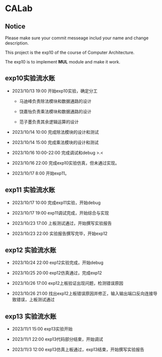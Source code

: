 # CALab
## Notice
Please make sure your commit messeage includ your name and change description.

This project is the exp10  of the course of Computer Architecture.

The exp10 is to implement **MUL** module and make it work.

## exp10实验流水账

- 2023/10/13 19:00 开始exp10实验，确定分工
    
    - 马迪峰负责除法模块和数据通路的设计

    - 饶嘉怡负责乘法模块和数据通路的设计

    - 范子墨负责其余逻辑运算的设计

- 2023/10/14 10:00 完成除法模块的设计和测试

- 2023/10/14 15:00 完成乘法模块的设计和测试

- 2023/10/16 10:00-22:00 完成调试和debug >.<

- 2023/10/16 22:00 完成exp10实验仿真，但未通过实现。

- 2023/10/17 8:00 开始exp11。

## exp11 实验流水账

- 2023/10/17 10:00 完成exp11实验，开始debug

- 2023/10/17 19:00 exp11调试完成，开始综合与实现

- 2023/10/23 17:00 上板测试通过，开始撰写实验报告

- 2023/10/23 22:00 实验报告撰写完毕，开始exp12

## exp12 实验流水账
- 2023/10/24 22:00 exp12实验完成，开始debug

- 2023/10/25 20:00 exp12仿真通过，完成exp12

- 2023/10/26 17:00 exp12上板验证出现问题，检测错误原因

- 2023/10/26 21:00 找出exp12上板错误原因并修正，输入输出端口反向连接导致错误，上板测试通过

## exp13 实验流水账
- 2023/11/1 15:00   exp13实验开始

- 2023/11/1 22:00   exp13代码部分结束，开始调试

- 2023/11/3 12:00   exp13仿真上板通过，exp13结束，开始撰写实验报告